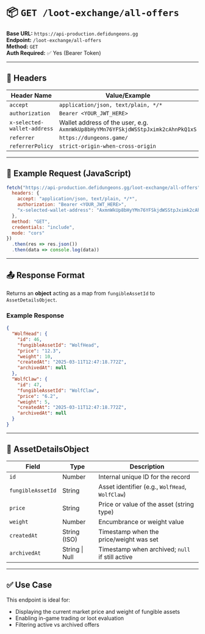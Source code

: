 # 📦 `GET /loot-exchange/all-offers`

**Base URL:** `https://api-production.defidungeons.gg`  
**Endpoint:** `/loot-exchange/all-offers`  
**Method:** `GET`  
**Auth Required:** ✅ Yes (Bearer Token)

---

## 🔐 Headers

| Header Name                   | Value/Example                                                                                         |
|------------------------------|-------------------------------------------------------------------------------------------------------|
| `accept`                     | `application/json, text/plain, */*`                                                                  |
| `authorization`              | `Bearer <YOUR_JWT_HERE>`                                                                             |
| `x-selected-wallet-address`  | Wallet address of the user, e.g. `AxmnWkUp8bHyYMn76YFSkjdWSStpJximk2cAhnPkQ1xS`                        |
| `referrer`                   | `https://dungeons.game/`                                                                             |
| `referrerPolicy`             | `strict-origin-when-cross-origin`                                                                    |

---

## 🧾 Example Request (JavaScript)

```javascript
fetch("https://api-production.defidungeons.gg/loot-exchange/all-offers", {
  headers: {
    accept: "application/json, text/plain, */*",
    authorization: "Bearer <YOUR_JWT_HERE>",
    "x-selected-wallet-address": "AxmnWkUp8bHyYMn76YFSkjdWSStpJximk2cAhnPkQ1xS"
  },
  method: "GET",
  credentials: "include",
  mode: "cors"
})
  .then(res => res.json())
  .then(data => console.log(data))
```

---

## 📤 Response Format

Returns an **object** acting as a map from `fungibleAssetId` to `AssetDetailsObject`.

### Example Response

```json
{
  "WolfHead": {
    "id": 46,
    "fungibleAssetId": "WolfHead",
    "price": "12.3",
    "weight": 10,
    "createdAt": "2025-03-11T12:47:18.772Z",
    "archivedAt": null
  },
  "WolfClaw": {
    "id": 47,
    "fungibleAssetId": "WolfClaw",
    "price": "6.2",
    "weight": 5,
    "createdAt": "2025-03-11T12:47:18.772Z",
    "archivedAt": null
  }
}
```

---

## 🧱 AssetDetailsObject

| Field            | Type            | Description |
|------------------|------------------|-------------|
| `id`             | Number           | Internal unique ID for the record |
| `fungibleAssetId`| String           | Asset identifier (e.g., `WolfHead`, `WolfClaw`) |
| `price`          | String           | Price or value of the asset (string type) |
| `weight`         | Number           | Encumbrance or weight value |
| `createdAt`      | String (ISO)     | Timestamp when the price/weight was set |
| `archivedAt`     | String \| Null   | Timestamp when archived; `null` if still active |

---

## ✅ Use Case

This endpoint is ideal for:
- Displaying the current market price and weight of fungible assets
- Enabling in-game trading or loot evaluation
- Filtering active vs archived offers